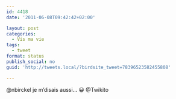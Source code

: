 ```yaml
---
id: 4418
date: '2011-06-08T09:42:42+02:00'

layout: post
categories:
  - Vis ma vie
tags:
  - tweet
format: status
publish_social: no
guid: 'http://tweets.local/?birdsite_tweet=78396523582455808'

---
```


@nbirckel je m’disais aussi… 😀 @Twikito